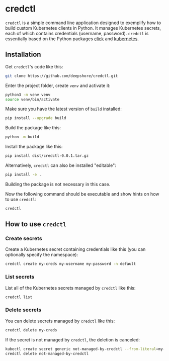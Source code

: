 # credctl

`credctl` is a simple command line application designed to exemplify how to build custom Kubernetes clients in Python.
It manages Kubernetes secrets, each of which contains credentials (username, password).
`credctl` is essentially based on the Python packages [click](https://click.palletsprojects.com/) and [kubernetes](https://github.com/kubernetes-client/python).

## Installation

Get `credctl`'s code like this:
```bash
git clone https://github.com/deepshore/credctl.git
```

Enter the project folder, create `venv` and activate it:
```bash
python3 -m venv venv
source venv/bin/activate
```

Make sure you have the latest version of `build` installed:
```bash
pip install --upgrade build
```

Build the package like this:
```bash
python -m build
```

Install the package like this:
```bash
pip install dist/credctl-0.0.1.tar.gz
```

Alternatively, `credctl` can also be installed "editable":
```bash
pip install -e .
```

Building the package is not necessary in this case.

Now the following command should be executable and show hints on how to use `credctl`:
```bash
credctl
```

## How to use `credctl`

### Create secrets

Create a Kubernetes secret containing credentials like this 
(you can optionally specify the namespace):
```bash
credctl create my-creds my-username my-password -n default
```

### List secrets

List all of the Kubernetes secrets managed by `credctl` like this:
```bash
credctl list
```

### Delete secrets 

You can delete secrets managed by `credctl` like this:
```bash
credctl delete my-creds
```

If the secret is not managed by `credctl`, the deletion is canceled:
```bash
kubectl create secret generic not-managed-by-credctl --from-literal=my-value=my-key
credctl delete not-managed-by-credctl
```
